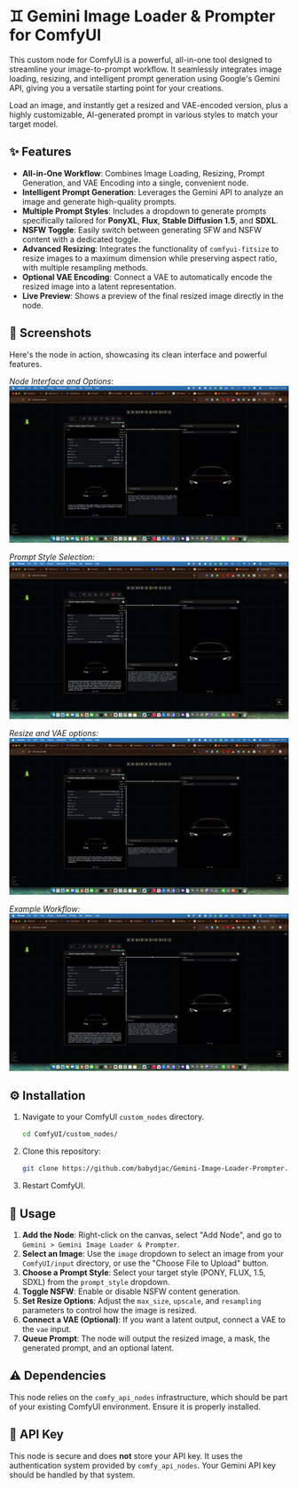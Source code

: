 
# ♊️ Gemini Image Loader & Prompter for ComfyUI

This custom node for ComfyUI is a powerful, all-in-one tool designed to streamline your image-to-prompt workflow. It seamlessly integrates image loading, resizing, and intelligent prompt generation using Google's Gemini API, giving you a versatile starting point for your creations.

Load an image, and instantly get a resized and VAE-encoded version, plus a highly customizable, AI-generated prompt in various styles to match your target model.

## ✨ Features

- **All-in-One Workflow**: Combines Image Loading, Resizing, Prompt Generation, and VAE Encoding into a single, convenient node.
- **Intelligent Prompt Generation**: Leverages the Gemini API to analyze an image and generate high-quality prompts.
- **Multiple Prompt Styles**: Includes a dropdown to generate prompts specifically tailored for **PonyXL**, **Flux**, **Stable Diffusion 1.5**, and **SDXL**.
- **NSFW Toggle**: Easily switch between generating SFW and NSFW content with a dedicated toggle.
- **Advanced Resizing**: Integrates the functionality of `comfyui-fitsize` to resize images to a maximum dimension while preserving aspect ratio, with multiple resampling methods.
- **Optional VAE Encoding**: Connect a VAE to automatically encode the resized image into a latent representation.
- **Live Preview**: Shows a preview of the final resized image directly in the node.

## 📸 Screenshots

Here's the node in action, showcasing its clean interface and powerful features.

*Node Interface and Options:*
![Screenshot of the Gemini Image Loader node interface](Screenshot%202025-08-27%20at%2022.16.40.png)

*Prompt Style Selection:*
![Dropdown menu showing the different prompt styles](Screenshot%202025-08-27%20at%2022.17.03.png)

*Resize and VAE options:*
![Close-up of the resize and VAE inputs](Screenshot%202025-08-27%20at%2022.17.34.png)

*Example Workflow:*
![Node connected in an example workflow](Screenshot%202025-08-27%20at%2022.18.08.png)

## ⚙️ Installation

1.  Navigate to your ComfyUI `custom_nodes` directory.
    ```bash
    cd ComfyUI/custom_nodes/
    ```
2.  Clone this repository:
    ```bash
    git clone https://github.com/babydjac/Gemini-Image-Loader-Prompter.git
    ```
3.  Restart ComfyUI.

## 🚀 Usage

1.  **Add the Node**: Right-click on the canvas, select "Add Node", and go to `Gemini > Gemini Image Loader & Prompter`.
2.  **Select an Image**: Use the `image` dropdown to select an image from your `ComfyUI/input` directory, or use the "Choose File to Upload" button.
3.  **Choose a Prompt Style**: Select your target style (PONY, FLUX, 1.5, SDXL) from the `prompt_style` dropdown.
4.  **Toggle NSFW**: Enable or disable NSFW content generation.
5.  **Set Resize Options**: Adjust the `max_size`, `upscale`, and `resampling` parameters to control how the image is resized.
6.  **Connect a VAE (Optional)**: If you want a latent output, connect a VAE to the `vae` input.
7.  **Queue Prompt**: The node will output the resized image, a mask, the generated prompt, and an optional latent.

## ⚠️ Dependencies

This node relies on the `comfy_api_nodes` infrastructure, which should be part of your existing ComfyUI environment. Ensure it is properly installed.

## 🔑 API Key

This node is secure and does **not** store your API key. It uses the authentication system provided by `comfy_api_nodes`. Your Gemini API key should be handled by that system.
